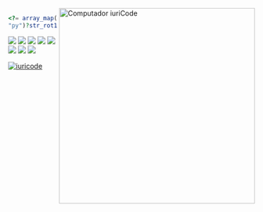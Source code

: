 <img src="https://raw.githubusercontent.com/MicaelliMedeiros/micaellimedeiros/master/image/computer-illustration.png" min-width="400px" max-width="400px" width="400px" align="right" alt="Computador iuriCode">

```php
<?= array_map(function($value){return (str_rot13($value)==
"py")?str_rot13("hfgre"):null;}, ["cl"]); ?>
```

<p align="left">
  <a href="#" alt=".">
  <img src="https://img.shields.io/badge/PHP-777BB4?style=for-the-badge&logo=php&logoColor=white" /></a>
  <a href="#" alt=".">
  <img src="https://img.shields.io/badge/JavaScript-323330?style=for-the-badge&logo=javascript&logoColor=F7DF1E" /></a>
  <a href="#" alt=".">
  <img src="https://img.shields.io/badge/HTML-239120?style=for-the-badge&logo=html5&logoColor=white" /></a>
  <a href="#" alt=".">
  <img src="https://img.shields.io/badge/Node.js-43853D?style=for-the-badge&logo=node.js&logoColor=white" /></a>
  <a href="#" alt=".">
  <img src="https://img.shields.io/badge/HTML5-E34F26?style=for-the-badge&logo=html5&logoColor=white" /></a>
  <a href="#" alt=".">
  <img src="https://img.shields.io/badge/Bootstrap-563D7C?style=for-the-badge&logo=bootstrap&logoColor=white" /></a>
  <a href="#" alt=".">
  <img src="https://img.shields.io/badge/jQuery-0769AD?style=for-the-badge&logo=jquery&logoColor=white" /></a>
  <a href="#" alt=".">
  <img src="https://img.shields.io/badge/MySQL-00000F?style=for-the-badge&logo=mysql&logoColor=white" /></a>
  <a href="#" alt=".">
</p> 

 [![iuricode](https://github-readme-stats.vercel.app/api/top-langs/?username=dr4gun0v&hide=html&layout=compact&theme=midnight-purple)](https://github.com/dr4gun0v/)
